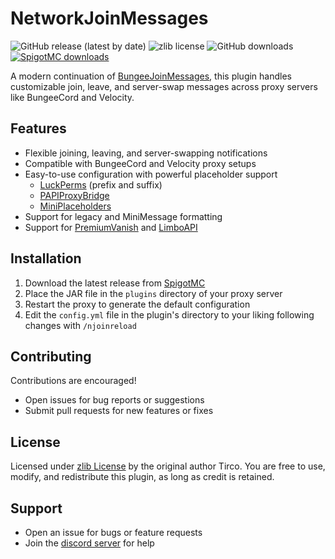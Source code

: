 # NetworkJoinMessages

![GitHub release (latest by date)](https://img.shields.io/github/v/release/RagingTech/NetworkJoinMessages)
![zlib license](https://img.shields.io/badge/license-zlib-orange)
![GitHub downloads](https://img.shields.io/github/downloads/RagingTech/NetworkJoinMessages/total?label=GitHub%20downloads)
[![SpigotMC downloads](https://img.shields.io/spiget/downloads/118643?label=SpigotMC%20downloads)](https://www.spigotmc.org/resources/118643/)

A modern continuation of [BungeeJoinMessages](https://github.com/Tirco/BungeeJoinMessages), this plugin handles customizable join, leave, and server-swap messages across proxy servers like BungeeCord and Velocity.

## Features
- Flexible joining, leaving, and server-swapping notifications
- Compatible with BungeeCord and Velocity proxy setups
- Easy-to-use configuration with powerful placeholder support
  - [LuckPerms](https://luckperms.net/) (prefix and suffix)
  - [PAPIProxyBridge](https://www.spigotmc.org/resources/papiproxybridge.108415/)
  - [MiniPlaceholders](https://modrinth.com/plugin/miniplaceholders)
- Support for legacy and MiniMessage formatting
- Support for [PremiumVanish](https://www.spigotmc.org/resources/premiumvanish-stay-hidden-bungee-velocity-support.14404/) and [LimboAPI](https://github.com/Elytrium/LimboAPI)

## Installation
1. Download the latest release from [SpigotMC](https://www.spigotmc.org/resources/118643/)
2. Place the JAR file in the `plugins` directory of your proxy server
3. Restart the proxy to generate the default configuration
4. Edit the `config.yml` file in the plugin's directory to your liking following changes with `/njoinreload`

## Contributing

Contributions are encouraged!

- Open issues for bug reports or suggestions
- Submit pull requests for new features or fixes

## License

Licensed under [zlib License](https://zlib.net/zlib_license.html) by the original author Tirco. You are free to use, modify, and redistribute this plugin, as long as credit is retained.

## Support

- Open an issue for bugs or feature requests
- Join the [discord server](https://earthcow.xyz/discord) for help

